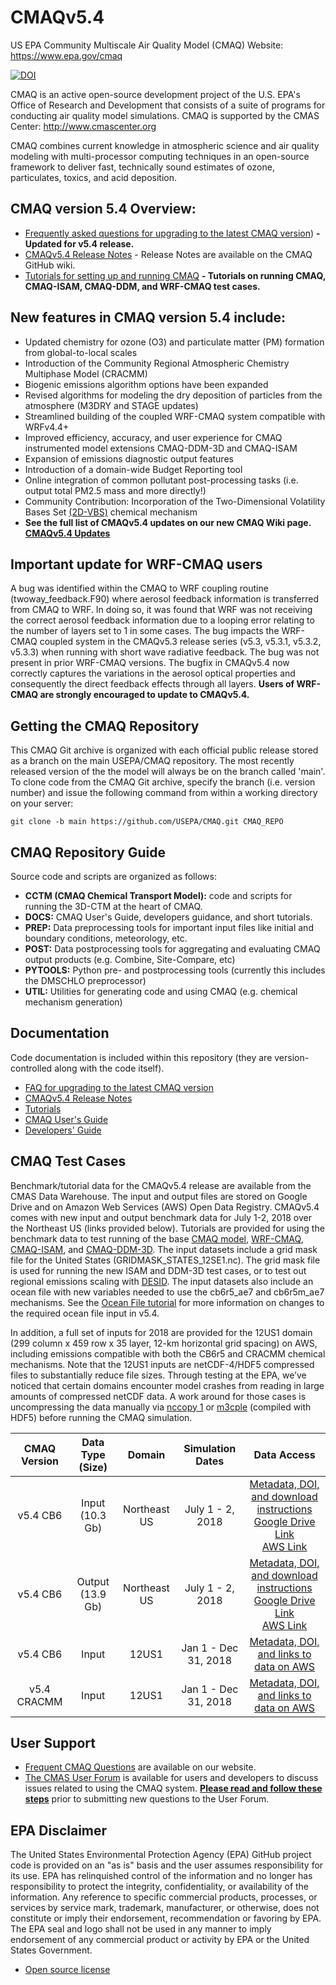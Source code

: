 CMAQv5.4
==========

US EPA Community Multiscale Air Quality Model (CMAQ) Website: https://www.epa.gov/cmaq

[![DOI](https://zenodo.org/badge/DOI/10.5281/zenodo.7218076.svg)](https://doi.org/10.5281/zenodo.7218076)

CMAQ is an active open-source development project of the U.S. EPA's Office of Research and Development that consists of a suite of programs for conducting air quality model simulations.
CMAQ is supported by the CMAS Center: http://www.cmascenter.org

CMAQ combines current knowledge in atmospheric science and air quality modeling with multi-processor
computing techniques in an open-source framework to deliver fast, technically sound estimates of ozone,
particulates, toxics, and acid deposition.


## CMAQ version 5.4 Overview:

* [Frequently asked questions for upgrading to the latest CMAQ version](https://github.com/USEPA/CMAQ/wiki/CMAQv5.4-Series-FAQ)) **- Updated for v5.4 release.** 
* [CMAQv5.4 Release Notes](https://github.com/USEPA/CMAQ/wiki/CMAQ-Release-Notes) - Release Notes are available on the CMAQ GitHub wiki.
* [Tutorials for setting up and running CMAQ](DOCS/Users_Guide/Tutorials/README.md) **- Tutorials on running CMAQ, CMAQ-ISAM, CMAQ-DDM, and WRF-CMAQ test cases.**

## New features in CMAQ version 5.4 include:

* Updated chemistry for ozone (O3) and particulate matter (PM) formation from global-to-local scales
* Introduction of the Community Regional Atmospheric Chemistry Multiphase Model (CRACMM)
* Biogenic emissions algorithm options have been expanded
* Revised algorithms for modeling the dry deposition of particles from the atmosphere (M3DRY and STAGE updates)
* Streamlined building of the coupled WRF-CMAQ system compatible with WRFv4.4+ 
* Improved efficiency, accuracy, and user experience for CMAQ instrumented model extensions CMAQ-DDM-3D and CMAQ-ISAM
* Expansion of emissions diagnostic output features
* Introduction of a domain-wide Budget Reporting tool 
* Online integration of common pollutant post-processing tasks (i.e. output total PM2.5 mass and more directly!)
* Community Contribution: Incorporation of the Two-Dimensional Volatility Bases Set [(2D-VBS)](https://github.com/USEPA/CMAQ/tree/2DVBS) chemical mechanism
* **See the full list of CMAQv5.4 updates on our new CMAQ Wiki page. [**CMAQv5.4 Updates**](https://github.com/USEPA/CMAQ/wiki/CMAQv5.4-Series-FAQ#do-i-need-to-update-from-v533-to-v54)**

## Important update for WRF-CMAQ users
A bug was identified within the CMAQ to WRF coupling routine (twoway_feedback.F90) where aerosol feedback information is transferred from CMAQ to WRF. In doing so, it was found that WRF was not receiving the correct aerosol feedback information due to a looping error relating to the number of layers set to 1 in some cases. The bug impacts the WRF-CMAQ coupled system in the CMAQv5.3 release series (v5.3, v5.3.1, v5.3.2, v5.3.3) when running with short wave radiative feedback. The bug was not present in prior WRF-CMAQ versions. The bugfix in CMAQv5.4 now correctly captures the variations in the aerosol optical properties and consequently the direct feedback effects through all layers.  **Users of WRF-CMAQ are strongly encouraged to update to CMAQv5.4.** 

## Getting the CMAQ Repository
This CMAQ Git archive is organized with each official public release stored as a branch on the main USEPA/CMAQ repository. The most recently released version of the the model will always be on the branch called 'main'. To clone code from the CMAQ Git archive, specify the branch (i.e. version number) and issue the following command from within
a working directory on your server:

```
git clone -b main https://github.com/USEPA/CMAQ.git CMAQ_REPO
```

## CMAQ Repository Guide
Source code and scripts are organized as follows:
* **CCTM (CMAQ Chemical Transport Model):** code and scripts for running the 3D-CTM at the heart of CMAQ.
* **DOCS:** CMAQ User's Guide, developers guidance, and short tutorials.
* **PREP:** Data preprocessing tools for important input files like initial and boundary conditions, meteorology, etc.
* **POST:** Data postprocessing tools for aggregating and evaluating CMAQ output products (e.g. Combine, Site-Compare, etc)
* **PYTOOLS:** Python pre- and postprocessing tools (currently this includes the DMSCHLO preprocessor)
* **UTIL:** Utilities for generating code and using CMAQ (e.g. chemical mechanism generation)

## Documentation
Code documentation is included within this repository (they are version-controlled along with the code itself).  

* [FAQ for upgrading to the latest CMAQ version](https://github.com/USEPA/CMAQ/wiki/CMAQv5.4-Series-FAQ) 
* [CMAQv5.4 Release Notes](https://github.com/USEPA/CMAQ/wiki/CMAQ-Release-Notes)   
* [Tutorials](DOCS/Users_Guide/Tutorials/README.md)   
* [CMAQ User's Guide](DOCS/Users_Guide/README.md)   
* [Developers' Guide](DOCS/Developers_Guide/CMAQ_Dev_Guide.md)   


## CMAQ Test Cases   
Benchmark/tutorial data for the CMAQv5.4 release are available from the CMAS Data Warehouse.  The input and output files are stored on Google Drive and on Amazon Web Services (AWS) Open Data Registry.  CMAQv5.4 comes with new input and output benchmark data for July 1-2, 2018 over the Northeast US (links provided below). Tutorials are provided for using the benchmark data to test running of the base [CMAQ model](DOCS/Users_Guide/Tutorials/CMAQ_UG_tutorial_benchmark.md), [WRF-CMAQ](DOCS/Users_Guide/Tutorials/CMAQ_UG_tutorial_WRF-CMAQ_Benchmark.md), [CMAQ-ISAM](DOCS/Users_Guide/Tutorials/CMAQ_UG_tutorial_ISAM.md), and [CMAQ-DDM-3D](DOCS/Users_Guide/Tutorials/CMAQ_UG_tutorial_DDM.md).  The input datasets include a grid mask file for the United States (GRIDMASK_STATES_12SE1.nc). The grid mask file is used for running the new ISAM and DDM-3D test cases, or to test out regional emissions scaling with [DESID](DOCS/Users_Guide/Tutorials/CMAQ_UG_tutorial_emissions.md).  The input datasets also include an ocean file with new variables needed to use the cb6r5_ae7 and cb6r5m_ae7 mechanisms.  See the [Ocean File tutorial](DOCS/Users_Guide/Tutorials/CMAQ_UG_tutorial_oceanfile.md) for more information on changes to the required ocean file input in v5.4.  

In addition, a full set of inputs for 2018 are provided for the 12US1 domain (299 column x  459 row x 35 layer, 12-km horizontal grid spacing) on AWS, including emissions compatible with both the CB6r5 and CRACMM chemical mechanisms.  Note that the 12US1 inputs are  netCDF-4/HDF5 compressed files to substantially reduce file sizes. Through testing at the EPA, we’ve noticed that certain domains encounter model crashes from reading in large amounts of compressed netCDF data.  A work around for those cases is uncompressing the data manually via [nccopy 1](https://www.unidata.ucar.edu/software/netcdf/workshops/2011/utilities/Nccopy.html) or [m3cple](https://www.cmascenter.org/ioapi/documentation/all_versions/html/M3CPLE.html) (compiled with HDF5) before running the CMAQ simulation.

|**CMAQ Version**|**Data Type (Size)**|**Domain**|**Simulation Dates**|**Data Access**| 
|:----:|:----:|:--------------:|:----:|:--------:|
|v5.4 CB6|Input (10.3 Gb)| Northeast US| July 1 - 2, 2018| [Metadata, DOI, and download instructions ](https://doi.org/10.15139/S3/BWMI8X) <br /> [Google Drive Link](https://drive.google.com/drive/folders/1AFUB-4kzIXXoZr4hOHNBqRvy9JQ9_MDp)  <br /> [AWS Link](https://cmaq-release-benchmark-data-for-easy-download.s3.amazonaws.com/index.html)|
|v5.4 CB6|Output (13.9 Gb)| Northeast US| July 1 - 2, 2018|[Metadata, DOI, and download instructions ](https://doi.org/10.15139/S3/BWMI8X) <br />[Google Drive Link](https://drive.google.com/drive/folders/1AFUB-4kzIXXoZr4hOHNBqRvy9JQ9_MDp)  <br /> [AWS Link](https://cmaq-release-benchmark-data-for-easy-download.s3.amazonaws.com/index.html) |
|v5.4 CB6 | Input | 12US1 | Jan 1 - Dec 31, 2018 | [Metadata, DOI, and links to data on AWS](https://doi.org/10.15139/S3/LDTWKH) |
|v5.4 CRACMM | Input | 12US1 | Jan 1 - Dec 31, 2018 | [Metadata, DOI, and links to data on AWS](https://doi.org/10.15139/S3/9AV907) |

## User Support
* [Frequent CMAQ Questions](https://www.epa.gov/cmaq/frequent-cmaq-questions) are available on our website. 
* [The CMAS User Forum](https://forum.cmascenter.org/) is available for users and developers to discuss issues related to using the CMAQ system.
 [**Please read and follow these steps**](https://forum.cmascenter.org/t/please-read-before-posting/1321) prior to submitting new questions to the User Forum.

## EPA Disclaimer
The United States Environmental Protection Agency (EPA) GitHub project code is provided on an "as is" basis and the user assumes responsibility for its use. EPA has relinquished control of the information and no longer has responsibility to protect the integrity, confidentiality, or availability of the information. Any reference to specific commercial products, processes, or services by service mark, trademark, manufacturer, or otherwise, does not constitute or imply their endorsement, recommendation or favoring by EPA. The EPA seal and logo shall not be used in any manner to imply endorsement of any commercial product or activity by EPA or the United States Government.

* [Open source license](license.md)
